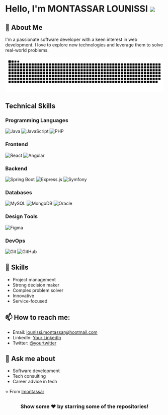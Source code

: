<h1 align="left">
   Hello, I'm MONTASSAR LOUNISSI 
  <img src="https://media.giphy.com/media/hvRJCLFzcasrR4ia7z/giphy.gif" width="30px"/>
</h1>

## 🚀 About Me
I'm a passionate software developer with a keen interest in web development. I love to explore new technologies and leverage them to solve real-world problems.

<img 
    alt="" 
    src="https://raw.githubusercontent.com/platane/snk/output/github-contribution-grid-snake-dark.svg" 
    style="pointer-events: none;" 
    draggable="false">
</img>

## Technical Skills

### Programming Languages
![Java](https://img.shields.io/badge/Code-Java-informational?style=flat&logo=java&logoColor=white&color=2bbc8a)
![JavaScript](https://img.shields.io/badge/Code-JavaScript-informational?style=flat&logo=javascript&logoColor=white&color=2bbc8a)
![PHP](https://img.shields.io/badge/Code-PHP-informational?style=flat&logo=php&logoColor=white&color=2bbc8a)

### Frontend
![React](https://img.shields.io/badge/Frontend-React-informational?style=flat&logo=react&logoColor=white&color=2bbc8a)
![Angular](https://img.shields.io/badge/Frontend-Angular-informational?style=flat&logo=angular&logoColor=white&color=2bbc8a)

### Backend
![Spring Boot](https://img.shields.io/badge/Backend-Spring_Boot-informational?style=flat&logo=spring-boot&logoColor=white&color=2bbc8a)
![Express.js](https://img.shields.io/badge/Backend-Express.js-informational?style=flat&logo=express&logoColor=white&color=2bbc8a)
![Symfony](https://img.shields.io/badge/Backend-Symfony-informational?style=flat&logo=symfony&logoColor=white&color=2bbc8a)

### Databases
![MySQL](https://img.shields.io/badge/DB-MySQL-informational?style=flat&logo=mysql&logoColor=white&color=2bbc8a)
![MongoDB](https://img.shields.io/badge/DB-MongoDB-informational?style=flat&logo=mongodb&logoColor=white&color=2bbc8a)
![Oracle](https://img.shields.io/badge/DB-Oracle-informational?style=flat&logo=oracle&logoColor=white&color=2bbc8a)

### Design Tools
![Figma](https://img.shields.io/badge/Design-Figma-informational?style=flat&logo=figma&logoColor=white&color=2bbc8a)

### DevOps
![Git](https://img.shields.io/badge/DevOps-Git-informational?style=flat&logo=git&logoColor=white&color=2bbc8a)
![GitHub](https://img.shields.io/badge/DevOps-GitHub-informational?style=flat&logo=github&logoColor=white&color=2bbc8a)

## 💼 Skills
- Project management
- Strong decision maker
- Complex problem solver
- Innovative
- Service-focused

## 📫 How to reach me:
- Email: lounissi.montassar@hootmail.com
- LinkedIn: [Your LinkedIn](https://www.linkedin.com/in/yourprofile/)
- Twitter: [@yourtwitter](https://twitter.com/yourtwitter)

## 💬 Ask me about
- Software development
- Tech consulting
- Career advice in tech

⭐️ From [lmontassar](https://github.com/lmontassar)

<div align="center">

### Show some ❤️ by starring some of the repositories!

</div>
